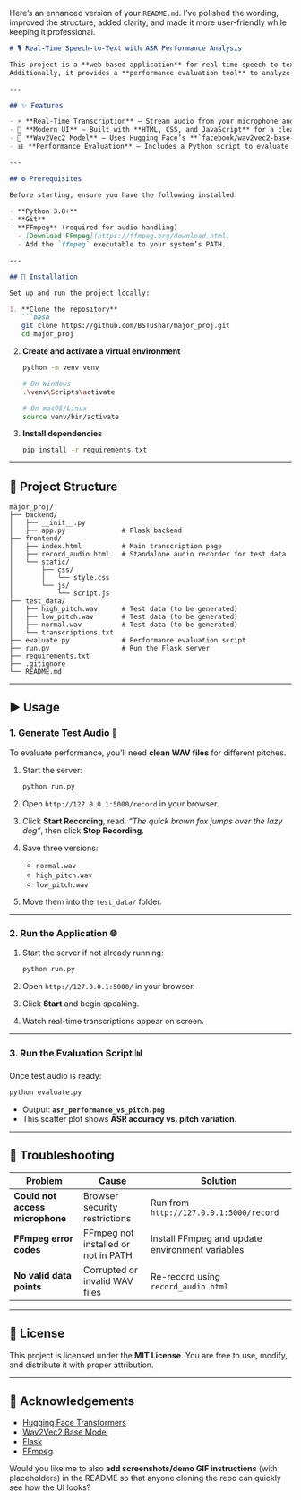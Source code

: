 Here’s an enhanced version of your `README.md`. I’ve polished the wording, improved the structure, added clarity, and made it more user-friendly while keeping it professional.

````markdown
# 🎙️ Real-Time Speech-to-Text with ASR Performance Analysis

This project is a **web-based application** for real-time speech-to-text transcription. It uses a pre-trained **Automatic Speech Recognition (ASR)** model to transcribe spoken audio directly from the browser.  
Additionally, it provides a **performance evaluation tool** to analyze how well the model performs with different **voice pitches**, using Word Error Rate (WER) as the metric.

---

## ✨ Features

- ⚡ **Real-Time Transcription** — Stream audio from your microphone and see instant transcriptions.  
- 🎨 **Modern UI** — Built with **HTML, CSS, and JavaScript** for a clean, responsive interface.  
- 🧠 **Wav2Vec2 Model** — Uses Hugging Face’s **`facebook/wav2vec2-base-960h`** for high-accuracy transcription.  
- 📊 **Performance Evaluation** — Includes a Python script to evaluate ASR accuracy across different pitch variations and generate a **scatter plot graph**.  

---

## ⚙️ Prerequisites

Before starting, ensure you have the following installed:

- **Python 3.8+**  
- **Git**  
- **FFmpeg** (required for audio handling)  
  - [Download FFmpeg](https://ffmpeg.org/download.html)  
  - Add the `ffmpeg` executable to your system’s PATH.  

---

## 🚀 Installation

Set up and run the project locally:

1. **Clone the repository**
   ```bash
   git clone https://github.com/BSTushar/major_proj.git
   cd major_proj
````

2. **Create and activate a virtual environment**

   ```bash
   python -m venv venv

   # On Windows
   .\venv\Scripts\activate

   # On macOS/Linux
   source venv/bin/activate
   ```

3. **Install dependencies**

   ```bash
   pip install -r requirements.txt
   ```

---

## 📂 Project Structure

```
major_proj/
├── backend/
│   ├── __init__.py
│   ├── app.py              # Flask backend
├── frontend/
│   ├── index.html          # Main transcription page
│   ├── record_audio.html   # Standalone audio recorder for test data
│   └── static/
│       ├── css/
│       │   └── style.css
│       └── js/
│           └── script.js
├── test_data/
│   ├── high_pitch.wav      # Test data (to be generated)
│   ├── low_pitch.wav       # Test data (to be generated)
│   ├── normal.wav          # Test data (to be generated)
│   └── transcriptions.txt
├── evaluate.py             # Performance evaluation script
├── run.py                  # Run the Flask server
├── requirements.txt
├── .gitignore
└── README.md
```

---

## ▶️ Usage

### 1. Generate Test Audio 🎤

To evaluate performance, you’ll need **clean WAV files** for different pitches.

1. Start the server:

   ```bash
   python run.py
   ```
2. Open `http://127.0.0.1:5000/record` in your browser.
3. Click **Start Recording**, read:
   *“The quick brown fox jumps over the lazy dog”*, then click **Stop Recording**.
4. Save three versions:

   * `normal.wav`
   * `high_pitch.wav`
   * `low_pitch.wav`
5. Move them into the `test_data/` folder.

---

### 2. Run the Application 🌐

1. Start the server if not already running:

   ```bash
   python run.py
   ```
2. Open `http://127.0.0.1:5000/` in your browser.
3. Click **Start** and begin speaking.
4. Watch real-time transcriptions appear on screen.

---

### 3. Run the Evaluation Script 📊

Once test audio is ready:

```bash
python evaluate.py
```

* Output: **`asr_performance_vs_pitch.png`**
* This scatter plot shows **ASR accuracy vs. pitch variation**.

---

## 🐞 Troubleshooting

| Problem                         | Cause                               | Solution                                        |
| ------------------------------- | ----------------------------------- | ----------------------------------------------- |
| **Could not access microphone** | Browser security restrictions       | Run from `http://127.0.0.1:5000/record`         |
| **FFmpeg error codes**          | FFmpeg not installed or not in PATH | Install FFmpeg and update environment variables |
| **No valid data points**        | Corrupted or invalid WAV files      | Re-record using `record_audio.html`             |

---

## 📜 License

This project is licensed under the **MIT License**. You are free to use, modify, and distribute it with proper attribution.

---

## 🙌 Acknowledgements

* [Hugging Face Transformers](https://huggingface.co/transformers/)
* [Wav2Vec2 Base Model](https://huggingface.co/facebook/wav2vec2-base-960h)
* [Flask](https://flask.palletsprojects.com/)
* [FFmpeg](https://ffmpeg.org/)


Would you like me to also **add screenshots/demo GIF instructions** (with placeholders) in the README so that anyone cloning the repo can quickly see how the UI looks?
```
